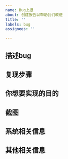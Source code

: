 ```yaml
---
name: Bug上报
about: 创建报告以帮助我们改进
title: ''
labels: bug
assignees: ''

---
```


## 描述bug
<!-- 对于bug的清晰简洁的描述. -->

## 复现步骤
<!-- 重现Bug步骤: -->
<!-- 1.  选择菜单'...' -->
<!-- 2.  点击按钮 '....' -->
<!-- 3. 等等操作 '....' -->
<!-- 4. 出现Bug -->

## 你想要实现的目的
<!--对你期望发生的事情的清晰简洁的描述。-->

## 截图
<!--如果适用，请添加屏幕截图以帮助解释你的问题。-->

## 系统相关信息
<!-- - passwall版本-->
<!-- - 浏览器版本，例如Chrome 96.0.4664.45（正式版本） （64 位）-->

## 其他相关信息
<!-- 在此处添加有关该Bug的任何其他信息。-->
